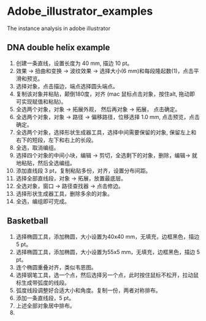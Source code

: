 # Adobe_illustrator_examples
The instance analysis in adobe illustrator

## DNA double helix example
1. 创建一条直线，设置长度为 40 mm, 描边 10 pt。
2. 效果 -> 扭曲和变换 -> 波纹效果 -> 选择大小(6 mm)和每段隆起数(1)，点击平滑和预览。
3. 选择对象，点击描边，端点选择圆头端点。
4. 复制该对象并粘贴，颠倒180度，对齐 (mac 鼠标点击对象，按住alt, 拖动即可实现赋值和粘贴)。
5. 全选两个对象，对象 -> 拓展外观， 然后再对象 -> 拓展， 点击确定。
6. 全选两个对象，对象 -> 路径 -> 偏移路径，位移选择 1.0 mm, 点击预览，点击确定。
7. 全选两个对象，选择形状生成器工具，选择中间需要保留的对象, 保留左上和右下的短段，左下和右上的长段。
8. 全选，取消编组。
9. 选择四个对象的中间小块，编辑 -> 剪切，全选剩下的对象，删除，编辑-> 就地粘贴，然后全选编组。
10. 添加直线段 3 pt，复制粘贴多份，对齐，设置分布间距。
11. 选择全部直线段，对象 -> 拓展，放置最底层。
12. 全选对象，窗口 -> 路径查找器 -> 点击修边。
13. 选择形状生成器工具，删除多余的对象。
14. 全选，编组即可完成。

## Basketball 
1. 选择椭圆工具，添加椭圆，大小设置为40x40 mm，无填充，边框黑色，描边 5 pt。
2. 选择椭圆工具，添加椭圆，大小设置为55x5 mm，无填充，边框黑色，描边 5 pt。
3. 连个椭圆重叠对齐，类似韦恩图。
4. 选择钢笔工具，选一个点，然后选择另一个点，此时按住鼠标不松开，拉动鼠标生成带弧度的线段。
5. 弧度线段调整好合适大小和角度。复制一份，两者对称排布。
6. 添加一条直线段，5 pt。
7. 上述全部对象居中排布。
8. 
